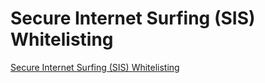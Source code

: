 #  Secure Internet Surfing (SIS) Whitelisting

[Secure Internet Surfing (SIS) Whitelisting](./snippets/sis-whitelisting-snippet.md ':include')


